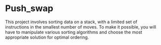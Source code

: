 # Push_swap
This project involves sorting data on a stack, with a limited set of instructions in the smallest number of moves. To make it possible, you will have to manipulate various sorting algorithms and choose the most appropriate solution for optimal ordering.
